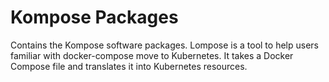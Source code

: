 # Kompose Packages

Contains the Kompose software packages. Lompose is a tool to help users familiar
with docker-compose move to Kubernetes. It takes a Docker Compose file and translates
it into Kubernetes resources.
